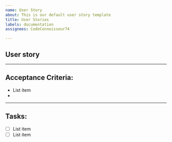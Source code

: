 ```yaml
---
name: User Story
about: This is our default user story template
title: User Stories
labels: documentation
assignees: CodeConnoisseur74

---
```


## User story


___
## Acceptance Criteria:

 - List item
 - 

___
## Tasks:
 - [ ] List item
 - [ ] List item
